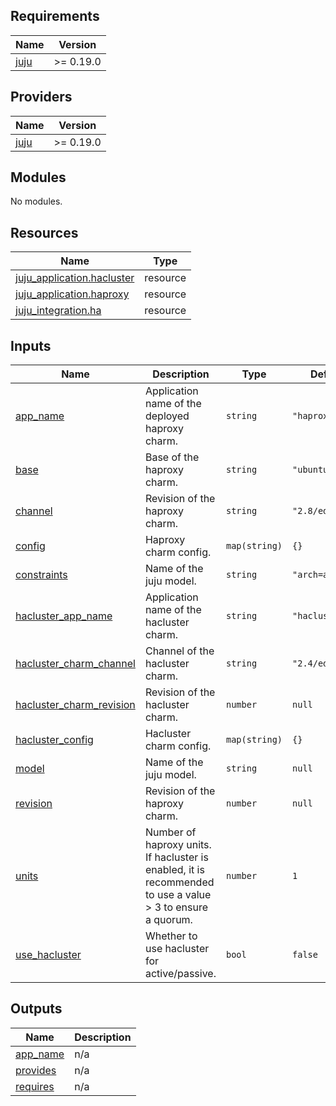 <!-- BEGIN_TF_DOCS -->
## Requirements

| Name | Version |
|------|---------|
| <a name="requirement_juju"></a> [juju](#requirement\_juju) | >= 0.19.0 |

## Providers

| Name | Version |
|------|---------|
| <a name="provider_juju"></a> [juju](#provider\_juju) | >= 0.19.0 |

## Modules

No modules.

## Resources

| Name | Type |
|------|------|
| [juju_application.hacluster](https://registry.terraform.io/providers/juju/juju/latest/docs/resources/application) | resource |
| [juju_application.haproxy](https://registry.terraform.io/providers/juju/juju/latest/docs/resources/application) | resource |
| [juju_integration.ha](https://registry.terraform.io/providers/juju/juju/latest/docs/resources/integration) | resource |

## Inputs

| Name | Description | Type | Default | Required |
|------|-------------|------|---------|:--------:|
| <a name="input_app_name"></a> [app\_name](#input\_app\_name) | Application name of the deployed haproxy charm. | `string` | `"haproxy"` | no |
| <a name="input_base"></a> [base](#input\_base) | Base of the haproxy charm. | `string` | `"ubuntu@24.04"` | no |
| <a name="input_channel"></a> [channel](#input\_channel) | Revision of the haproxy charm. | `string` | `"2.8/edge"` | no |
| <a name="input_config"></a> [config](#input\_config) | Haproxy charm config. | `map(string)` | `{}` | no |
| <a name="input_constraints"></a> [constraints](#input\_constraints) | Name of the juju model. | `string` | `"arch=amd64"` | no |
| <a name="input_hacluster_app_name"></a> [hacluster\_app\_name](#input\_hacluster\_app\_name) | Application name of the hacluster charm. | `string` | `"hacluster"` | no |
| <a name="input_hacluster_charm_channel"></a> [hacluster\_charm\_channel](#input\_hacluster\_charm\_channel) | Channel of the hacluster charm. | `string` | `"2.4/edge"` | no |
| <a name="input_hacluster_charm_revision"></a> [hacluster\_charm\_revision](#input\_hacluster\_charm\_revision) | Revision of the hacluster charm. | `number` | `null` | no |
| <a name="input_hacluster_config"></a> [hacluster\_config](#input\_hacluster\_config) | Hacluster charm config. | `map(string)` | `{}` | no |
| <a name="input_model"></a> [model](#input\_model) | Name of the juju model. | `string` | `null` | no |
| <a name="input_revision"></a> [revision](#input\_revision) | Revision of the haproxy charm. | `number` | `null` | no |
| <a name="input_units"></a> [units](#input\_units) | Number of haproxy units. If hacluster is enabled, it is recommended to use a value > 3 to ensure a quorum. | `number` | `1` | no |
| <a name="input_use_hacluster"></a> [use\_hacluster](#input\_use\_hacluster) | Whether to use hacluster for active/passive. | `bool` | `false` | no |

## Outputs

| Name | Description |
|------|-------------|
| <a name="output_app_name"></a> [app\_name](#output\_app\_name) | n/a |
| <a name="output_provides"></a> [provides](#output\_provides) | n/a |
| <a name="output_requires"></a> [requires](#output\_requires) | n/a |
<!-- END_TF_DOCS -->